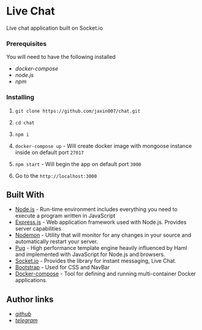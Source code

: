 # Live Chat
Live chat application built on Socket.io

### Prerequisites
You will need to have the following installed
* *docker-compose*
* *node.js*
* *npm*

### Installing

1. `git clone https://github.com/jaxin007/chat.git`

2. `cd chat`

3. `npm i`

4. `docker-compose up` - Will create docker image with mongoose instance inside on default port `27017`

5. `npm start` - Will begin the app on default port `3000`

6. Go to the `http://localhost:3000`

## Built With

* [Node.js](https://nodejs.org) - Run-time environment includes everything you need to execute a program written in JavaScript
* [Express.js](https://expressjs.com) - Web application framework used with Node.js. Provides server capabilities
* [Nodemon](https://www.npmjs.com/package/nodemon) - Utility that will monitor for any changes in your source and automatically restart your server.
* [Pug](https://www.npmjs.com/package/pug) - High performance template engine heavily influenced by Haml and implemented with JavaScript for Node.js and browsers.
* [Socket.io](https://socket.io) - Provides the library for instant messaging, Live Chat.
* [Bootstrap](https://getbootstrap.com) - Used for CSS and NavBar
* [Docker-compose](https://docs.docker.com/compose) - Tool for defining and running multi-container Docker applications.

## Author links
* *[github](https://github.com/jaxin007)*
* *[telegram](https://t.me/jaxin007)*
